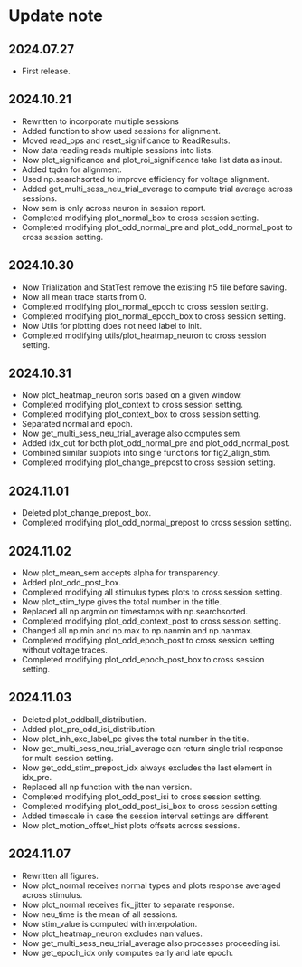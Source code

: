 
# Update note

## 2024.07.27
- First release.

## 2024.10.21
- Rewritten to incorporate multiple sessions
- Added function to show used sessions for alignment.
- Moved read_ops and reset_significance to ReadResults.
- Now data reading reads multiple sessions into lists.
- Now plot_significance and plot_roi_significance take list data as input.
- Added tqdm for alignment.
- Used np.searchsorted to improve efficiency for voltage alignment.
- Added get_multi_sess_neu_trial_average to compute trial average across sessions.
- Now sem is only across neuron in session report.
- Completed modifying plot_normal_box to cross session setting.
- Completed modifying plot_odd_normal_pre and plot_odd_normal_post to cross session setting.

## 2024.10.30
- Now Trialization and StatTest remove the existing h5 file before saving.
- Now all mean trace starts from 0.
- Completed modifying plot_normal_epoch to cross session setting.
- Completed modifying plot_normal_epoch_box to cross session setting.
- Now Utils for plotting does not need label to init.
- Completed modifying utils/plot_heatmap_neuron to cross session setting.

## 2024.10.31
- Now plot_heatmap_neuron sorts based on a given window.
- Completed modifying plot_context to cross session setting.
- Completed modifying plot_context_box to cross session setting.
- Separated normal and epoch.
- Now get_multi_sess_neu_trial_average also computes sem.
- Added idx_cut for both plot_odd_normal_pre and plot_odd_normal_post.
- Combined similar subplots into single functions for fig2_align_stim.
- Completed modifying plot_change_prepost to cross session setting.

## 2024.11.01
- Deleted plot_change_prepost_box.
- Completed modifying plot_odd_normal_prepost to cross session setting.

## 2024.11.02
- Now plot_mean_sem accepts alpha for transparency.
- Added plot_odd_post_box.
- Completed modifying all stimulus types plots to cross session setting.
- Now plot_stim_type gives the total number in the title.
- Replaced all np.argmin on timestamps with np.searchsorted.
- Completed modifying plot_odd_context_post to cross session setting.
- Changed all np.min and np.max to np.nanmin and np.nanmax.
- Completed modifying plot_odd_epoch_post to cross session setting without voltage traces.
- Completed modifying plot_odd_epoch_post_box to cross session setting.

## 2024.11.03
- Deleted plot_oddball_distribution.
- Added plot_pre_odd_isi_distribution.
- Now plot_inh_exc_label_pc gives the total number in the title.
- Now get_multi_sess_neu_trial_average can return single trial response for multi session setting.
- Now get_odd_stim_prepost_idx always excludes the last element in idx_pre.
- Replaced all np function with the nan version.
- Completed modifying plot_odd_post_isi to cross session setting.
- Completed modifying plot_odd_post_isi_box to cross session setting.
- Added timescale in case the session interval settings are different.
- Now plot_motion_offset_hist plots offsets across sessions.

## 2024.11.07
- Rewritten all figures.
- Now plot_normal receives normal types and plots response averaged across stimulus.
- Now plot_normal receives fix_jitter to separate response.
- Now neu_time is the mean of all sessions.
- Now stim_value is computed with interpolation.
- Now plot_heatmap_neuron excludes nan values.
- Now get_multi_sess_neu_trial_average also processes proceeding isi.
- Now get_epoch_idx only computes early and late epoch.